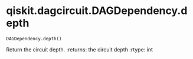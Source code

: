# qiskit.dagcircuit.DAGDependency.depth

`DAGDependency.depth()`

Return the circuit depth. :returns: the circuit depth :rtype: int
